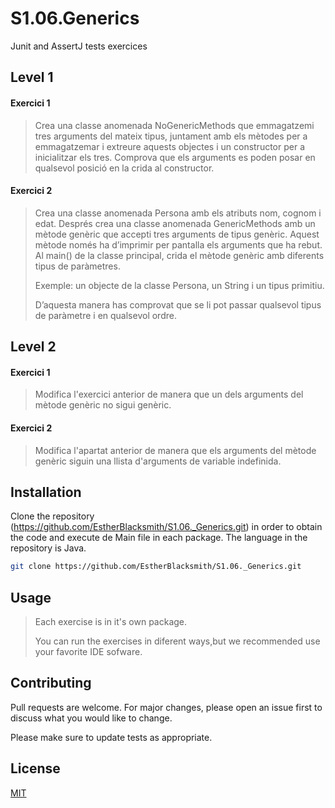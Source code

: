 # S1.06.Generics

Junit and AssertJ tests exercices

## Level 1

#### Exercici 1
>Crea una classe anomenada NoGenericMethods que emmagatzemi tres arguments del mateix tipus, juntament amb els mètodes per a emmagatzemar i extreure aquests objectes i un constructor per a inicialitzar els tres. Comprova que els arguments es poden posar en qualsevol posició en la crida al constructor.

#### Exercici 2
>Crea una classe anomenada Persona amb els atributs nom, cognom i edat. Després crea una classe anomenada GenericMethods amb un mètode genèric que accepti tres arguments de tipus genèric. Aquest mètode només ha d’imprimir per pantalla els arguments que ha rebut. Al main() de la classe principal, crida el mètode genèric amb diferents tipus de paràmetres.
>
>Exemple: un objecte de la classe Persona, un String i un tipus primitiu.
>
>D’aquesta manera has comprovat que se li pot passar qualsevol tipus de paràmetre i en qualsevol ordre.

## Level 2
#### Exercici 1
>Modifica l'exercici anterior de manera que un dels arguments del mètode genèric no sigui genèric.

#### Exercici 2
>Modifica l'apartat anterior de manera que els arguments del mètode genèric siguin una llista d'arguments de variable indefinida.


## Installation

Clone the repository (https://github.com/EstherBlacksmith/S1.06._Generics.git) in order to obtain the code and execute de
Main file in each package.
The language in the repository is Java.

```bash
git clone https://github.com/EstherBlacksmith/S1.06._Generics.git
```

## Usage

>Each exercise is in it's own package.
>
>You can run the exercises in diferent ways,but we recommended use your favorite IDE sofware.

## Contributing

Pull requests are welcome. For major changes, please open an issue first
to discuss what you would like to change.

Please make sure to update tests as appropriate.

## License

[MIT](https://choosealicense.com/licenses/mit/)
